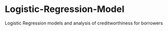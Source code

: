 # Logistic-Regression-Model
Logistic Regression models and analysis of creditworthiness  for borrowers
